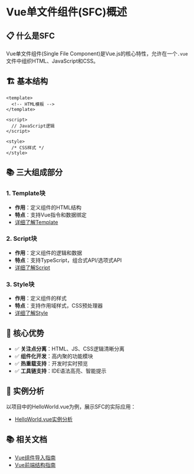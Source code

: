 # Vue单文件组件(SFC)概述

## 📋 什么是SFC

Vue单文件组件(Single File Component)是Vue.js的核心特性，允许在一个`.vue`文件中组织HTML、JavaScript和CSS。

## 🏗️ 基本结构

```vue
<template>
  <!-- HTML模板 -->
</template>

<script>
  // JavaScript逻辑
</script>

<style>
  /* CSS样式 */
</style>
```

## 📚 三大组成部分

### 1. Template块
- **作用**：定义组件的HTML结构
- **特点**：支持Vue指令和数据绑定
- [详细了解Template](./Vue-Template.md)

### 2. Script块
- **作用**：定义组件的逻辑和数据
- **特点**：支持TypeScript，组合式API/选项式API
- [详细了解Script](./Vue-Script.md)

### 3. Style块
- **作用**：定义组件的样式
- **特点**：支持作用域样式，CSS预处理器
- [详细了解Style](./Vue-Style.md)

## 🎯 核心优势

- ✅ **关注点分离**：HTML、JS、CSS逻辑清晰分离
- ✅ **组件化开发**：高内聚的功能模块
- ✅ **热重载支持**：开发时实时预览
- ✅ **工具链支持**：IDE语法高亮、智能提示

## 📖 实例分析

以项目中的HelloWorld.vue为例，展示SFC的实际应用：
- [HelloWorld.vue实例分析](./HelloWorld-Analysis.md)

## 📚 相关文档

- [Vue组件导入指南](./Vue-Component-Import-Guide.md)
- [Vue前端结构指南](./Vue-Frontend-Structure-Guide.md)
